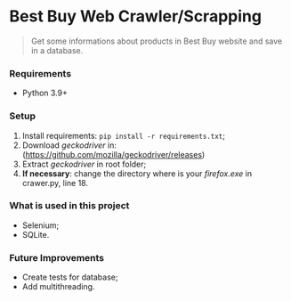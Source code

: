 # Best Buy Web Crawler/Scrapping

> Get some informations about products in Best Buy website and save in a database.

### Requirements
* Python 3.9+

### Setup
1. Install requirements: `pip install -r requirements.txt`;
2. Download *geckodriver* in: (https://github.com/mozilla/geckodriver/releases)
3. Extract *geckodriver* in root folder;
4. **If necessary**: change the directory where is your *firefox.exe* in crawer.py, line 18.

### What is used in this project
* Selenium;
* SQLite.

### Future Improvements
* Create tests for database;
* Add multithreading.